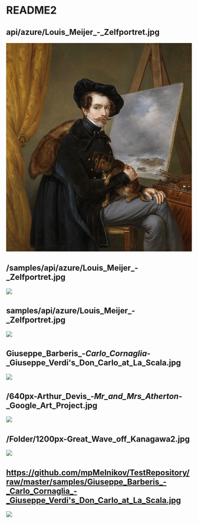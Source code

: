 # README2


## api/azure/Louis_Meijer_-_Zelfportret.jpg
![](api/azure/Louis_Meijer_-_Zelfportret.jpg)


## /samples/api/azure/Louis_Meijer_-_Zelfportret.jpg
![](/samples/api/azure/Louis_Meijer_-_Zelfportret.jpg)

## samples/api/azure/Louis_Meijer_-_Zelfportret.jpg
![](samples/api/azure/Louis_Meijer_-_Zelfportret.jpg)

## Giuseppe_Barberis_-_Carlo_Cornaglia_-_Giuseppe_Verdi's_Don_Carlo_at_La_Scala.jpg
![](Giuseppe_Barberis_-_Carlo_Cornaglia_-_Giuseppe_Verdi's_Don_Carlo_at_La_Scala.jpg)

## /640px-Arthur_Devis_-_Mr_and_Mrs_Atherton_-_Google_Art_Project.jpg
![](/640px-Arthur_Devis_-_Mr_and_Mrs_Atherton_-_Google_Art_Project.jpg)

## /Folder/1200px-Great_Wave_off_Kanagawa2.jpg
![](/Folder/1200px-Great_Wave_off_Kanagawa2.jpg)


## https://github.com/mpMelnikov/TestRepository/raw/master/samples/Giuseppe_Barberis_-_Carlo_Cornaglia_-_Giuseppe_Verdi's_Don_Carlo_at_La_Scala.jpg
![](https://github.com/mpMelnikov/TestRepository/raw/master/samples/Giuseppe_Barberis_-_Carlo_Cornaglia_-_Giuseppe_Verdi's_Don_Carlo_at_La_Scala.jpg)
